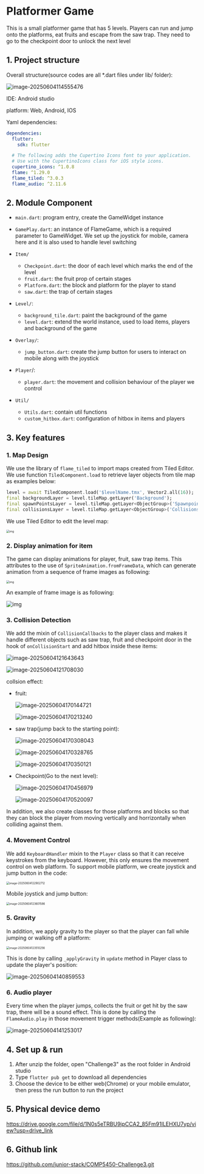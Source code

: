 # Platformer Game

This is a small platformer game that has 5 levels. Players can run and jump onto the platforms, eat fruits and escape from the saw trap. They need to go to the checkpoint door to unlock the next level



## 1. Project structure

Overall structure(source codes are all *.dart files under lib/ folder):

![image-20250604114555476](README.assets/image-20250604114555476.png)

IDE: Android studio

platform: Web, Android, IOS



Yaml dependencies:

```yaml
dependencies:
  flutter:
    sdk: flutter

  # The following adds the Cupertino Icons font to your application.
  # Use with the CupertinoIcons class for iOS style icons.
  cupertino_icons: ^1.0.8
  flame: ^1.29.0
  flame_tiled: ^3.0.3
  flame_audio: ^2.11.6
```



## 2. Module Component

- `main.dart`: program entry, create the GameWidget instance
- `GamePlay.dart`: an instance of FlameGame, which is a required parameter to GameWidget. We set up the joystick for mobile, camera here and it is also used to handle level switching
- `Item/`
  - `Checkpoint.dart`: the door of each level which marks the end of the level
  - `fruit.dart`: the fruit prop of certain stages
  - `Platform.dart`: the block and platform for the player to stand
  - `saw.dart`: the trap of certain stages
- `Level/`:
  - `background_tile.dart`: paint the background of the game
  - `level.dart`: extend the world instance, used to load items, players and background of the game
- `Overlay/`:
  - `jump_button.dart`: create the jump button for users to interact on mobile along with the joystick
- `Player`/: 
  - `player.dart`: the movement and collision behaviour of the player we control

- `Util/`
  - `Utils.dart`: contain util functions
  - `custom_hitbox.dart`: configuration of hitbox in items and players

## 3. Key features

### 1. Map Design

We use the library of `flame_tiled` to import maps created from Tiled Editor. We use function `TiledComponent.load` to retrieve layer objects from tile map as examples below:

```dart
level = await TiledComponent.load('$levelName.tmx', Vector2.all(16));
final backgroundLayer = level.tileMap.getLayer('Background');
final spawnPointsLayer = level.tileMap.getLayer<ObjectGroup>('Spawnpoints');
final collisionsLayer = level.tileMap.getLayer<ObjectGroup>('Collisions');
```

 We use Tiled Editor to edit the level map:

<img src="https://lh7-rt.googleusercontent.com/slidesz/AGV_vUc3MolZGrubYGcfV7l3sdYM61EK80xlJfLWKtx2ScmLzWE8NZ692f2C4etHNmU7tRfN3jlmQkb9ew5htQ7wMsemQ9fS5eQ3wnoNm9NV2lTknRKLkLqSKjwxb3EZ_2-Yo5dOwOmG5ApuxWAVZamdr04=s2048?key=nhQsPYzxgIZxWM5KXl0a-g" alt="img" style="zoom:50%;" />

 

### 2. Display animation for item

The game can display animations for player, fruit, saw trap items. This attributes to the use of `SpriteAnimation.fromFrameData`, which can generate animation from a sequence of frame images as following:

<img src="https://lh7-rt.googleusercontent.com/slidesz/AGV_vUcPJQKc-t6YBkeUVcwJ1OWwPMYTtIQcVj6uXiyjblLHiwhUkSYeUjDtgbKI6C6nhvuFmhr83E7BbTjZZpHGIWdb-lW3zKj0PVUo8z-fayk8KImUKANVAG5yVLWP9OHHpkgpLq76Au-_kVppeiPffmc=s2048?key=nhQsPYzxgIZxWM5KXl0a-g" alt="img" style="zoom:50%;" />

An example of frame image is as following:

![img](https://lh7-rt.googleusercontent.com/slidesz/AGV_vUdonVXDD9rq5sKZ2t9qJkAhT9Hbfqi0bgyrk86XWQalZRKkF-QyKP_Qyeoy7tjB4CzfGKqN8BCRHDP8JeB_eBGoZIsxOEtDSL31mRzSh6R3Vjmru-iiFdKAaKkYGoICad868m-VidIoE28KtgAaoWg=s2048?key=nhQsPYzxgIZxWM5KXl0a-g)

### 3. Collision Detection

We add the mixin of `CollisionCallbacks` to the player class and makes it handle different objects such as saw trap, fruit and checkpoint door in the hook of `onCollisionStart` and add hitbox inside these items:

![image-20250604121643643](README.assets/image-20250604121643643.png)

![image-20250604121708030](README.assets/image-20250604121708030.png)



collsion effect:

- fruit:

  ![image-20250604170144721](README.assets/image-20250604170144721.png)

  ![image-20250604170213240](README.assets/image-20250604170213240.png)

- saw trap(jump back to the starting point):

  ![image-20250604170308043](README.assets/image-20250604170308043.png)

  ![image-20250604170328765](README.assets/image-20250604170328765.png)

  ![image-20250604170350121](README.assets/image-20250604170350121.png)

- Checkpoint(Go to the next level):

  ![image-20250604170456979](README.assets/image-20250604170456979.png)

  ![image-20250604170520097](README.assets/image-20250604170520097.png)

In addition, we also create classes for those platforms and blocks so that they can block the player from moving vertically and horrizontally when colliding against them.



### 4. Movement Control

We add `KeyboardHandler` mixin to the `Player` class so that it can receive keystrokes from the keyboard. However, this only ensures the movement control on web platform. To support mobile platform, we create joystick and jump button in the code:

<img src="README.assets/image-20250604122902712.png" alt="image-20250604122902712" style="zoom:50%;" />

Mobile joystick and jump button:

<img src="README.assets/image-20250604123601586.png" alt="image-20250604123601586" style="zoom:50%;" />



### 5. Gravity

In addition, we apply gravity to the player so that the player can fall while jumping or walking off a platform:

<img src="README.assets/image-20250604123510256.png" alt="image-20250604123510256" style="zoom:50%;" />

This is done by calling `_applyGravity` in `update` method in Player class to update the player's position: 

![image-20250604140859553](README.assets/image-20250604140859553.png)



### 6.  Audio player

Every time when the player jumps, collects the fruit or get hit by the saw trap, there will be a sound effect. This is done by calling the `FlameAudio.play` in those movement trigger methods(Example as following):

![image-20250604141253017](README.assets/image-20250604141253017.png)

## 4. Set up & run

1. After unzip the folder, open "Challenge3" as the root folder in Android studio
2. Type `flutter pub get` to download all dependencies
3. Choose the device to be either web(Chrome) or your mobile emulator, then press the run button to run the project



## 5. Physical device demo

https://drive.google.com/file/d/1N0s5eTRBU9jpCCA2_85Fm91ILEHXU7yp/view?usp=drive_link

## 6. Github link

https://github.com/junior-stack/COMP5450-Challenge3.git
